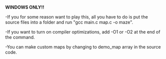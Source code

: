 **WINDOWS ONLY!!**

-If you for some reason want to play this, all you have to do is put the source files into a folder and run "gcc main.c map.c -o maze".

-If you want to turn on compiler optimizations, add -O1 or -O2 at the end of the command.

-You can make custom maps by changing to demo_map array in the source code.
